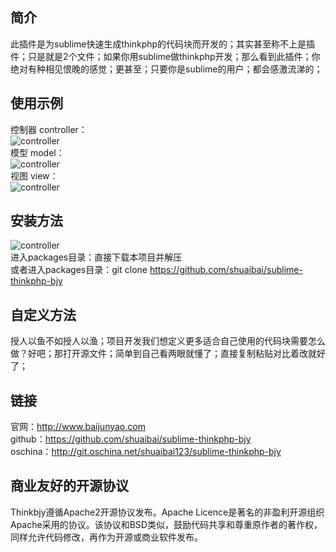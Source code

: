## 简介
此插件是为sublime快速生成thinkphp的代码块而开发的；其实甚至称不上是插件；只是就是2个文件；如果你用sublime做thinkphp开发；那么看到此插件；你绝对有种相见恨晚的感觉；更甚至；只要你是sublime的用户；都会感激流涕的；

## 使用示例
控制器 controller：<br />
![controller](http://statics.baijunyao.com/images/github/controller.gif) <br />
模型 model： <br />
![controller](http://statics.baijunyao.com/images/github/model.gif) <br />
视图 view： <br />
![controller](http://statics.baijunyao.com/images/github/view.gif) <br />

## 安装方法
![controller](http://statics.baijunyao.com/images/github/packages.png)<br />
进入packages目录：直接下载本项目并解压<br />
或者进入packages目录：git clone https://github.com/shuaibai/sublime-thinkphp-bjy

## 自定义方法
授人以鱼不如授人以渔；项目开发我们想定义更多适合自己使用的代码块需要怎么做？好吧；那打开源文件；简单到自己看两眼就懂了；直接复制粘贴对比着改就好了；

## 链接
官网：http://www.baijunyao.com <br />
github：https://github.com/shuaibai/sublime-thinkphp-bjy <br />
oschina：http://git.oschina.net/shuaibai123/sublime-thinkphp-bjy <br />

## 商业友好的开源协议
Thinkbjy遵循Apache2开源协议发布。Apache Licence是著名的非盈利开源组织Apache采用的协议。该协议和BSD类似，鼓励代码共享和尊重原作者的著作权，同样允许代码修改，再作为开源或商业软件发布。


